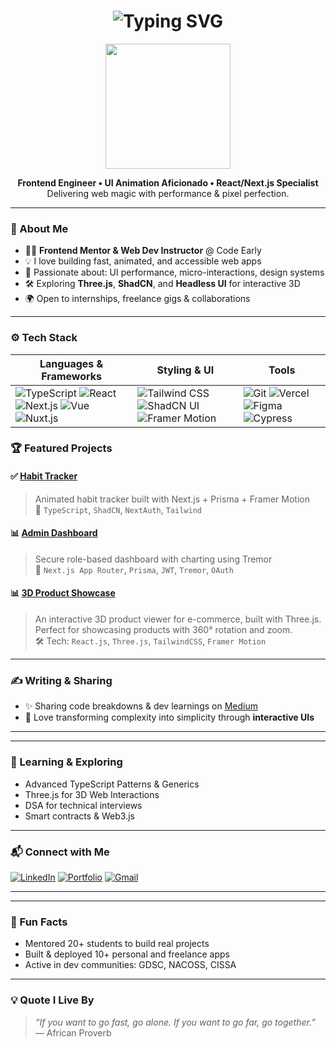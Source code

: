 <h1 align="center">
  <img src="https://readme-typing-svg.herokuapp.com?font=Fira+Code&weight=600&size=24&pause=1000&color=38BDF8&center=true&vCenter=true&width=535&lines=Hi%2C+I'm+Bello+Muhammed+👋;Frontend+Engineer+%7C+React+%26+Next.js;UI+Animations;3D+Web+%7C+Performance+Focus" alt="Typing SVG" />
</h1>

<p align="center">
  <img src="https://media.giphy.com/media/qgQUggAC3Pfv687qPC/giphy.gif" width="200"/>
</p>

<p align="center">
  <b>Frontend Engineer • UI Animation Aficionado • React/Next.js Specialist</b><br/>
  Delivering web magic with performance & pixel perfection.
</p>

---

### 💼 About Me
- 🧑‍🏫 **Frontend Mentor & Web Dev Instructor** @ Code Early  
- 💡 I love building fast, animated, and accessible web apps
- 🧠 Passionate about: UI performance, micro-interactions, design systems
- 🛠️ Exploring **Three.js**, **ShadCN**, and **Headless UI** for interactive 3D  
- 🌍 Open to internships, freelance gigs & collaborations

---

### ⚙️ Tech Stack

| Languages & Frameworks | Styling & UI | Tools |
|--|--|--|
| ![TypeScript](https://img.shields.io/badge/-TypeScript-3178C6?style=flat&logo=typescript&logoColor=white) ![React](https://img.shields.io/badge/-React-61DAFB?style=flat&logo=react&logoColor=black) ![Next.js](https://img.shields.io/badge/-Next.js-000?style=flat&logo=nextdotjs) ![Vue](https://img.shields.io/badge/-Vue.js-42b883?style=flat&logo=vue.js) ![Nuxt.js](https://img.shields.io/badge/-Nuxt.js-00DC82?style=flat&logo=nuxtdotjs) | ![Tailwind CSS](https://img.shields.io/badge/-Tailwind-38BDF8?style=flat&logo=tailwind-css) ![ShadCN UI](https://img.shields.io/badge/-ShadCN_UI-8B5CF6?style=flat) ![Framer Motion](https://img.shields.io/badge/-Framer_Motion-black?style=flat&logo=framer) | ![Git](https://img.shields.io/badge/-Git-F05032?style=flat&logo=git) ![Vercel](https://img.shields.io/badge/-Vercel-000?style=flat&logo=vercel) ![Figma](https://img.shields.io/badge/-Figma-F24E1E?style=flat&logo=figma) ![Cypress](https://img.shields.io/badge/-Cypress-17202C?style=flat&logo=cypress) |


### 🏆 Featured Projects

#### ✅ [Habit Tracker](https://habit-tracker-steel-nine.vercel.app/)
>Animated habit tracker built with Next.js + Prisma + Framer Motion  
🔧 `TypeScript`, `ShadCN`, `NextAuth`, `Tailwind`

#### 📊 [Admin Dashboard](https://admin-dashboard-zeta-one-45.vercel.app/)
>Secure role-based dashboard with charting using Tremor  
🔧 `Next.js App Router`, `Prisma`, `JWT`, `Tremor`, `OAuth`

#### 📊 [3D Product Showcase](https://3d-product-showcase-three.vercel.app/)  
>An interactive 3D product viewer for e-commerce, built with Three.js. Perfect for showcasing products with 360° rotation and zoom.  
🛠️ Tech: `React.js`, `Three.js`, `TailwindCSS`, `Framer Motion`

---

### ✍️ Writing & Sharing
- ✨ Sharing code breakdowns & dev learnings on [Medium](https://medium.com/@muhammedbello030)
- 🧩 Love transforming complexity into simplicity through **interactive UIs**

---
---

### 🌱 Learning & Exploring
- Advanced TypeScript Patterns & Generics
- Three.js for 3D Web Interactions
- DSA for technical interviews
- Smart contracts & Web3.js

---

### 📬 Connect with Me
[![LinkedIn](https://img.shields.io/badge/-LinkedIn-0A66C2?style=flat&logo=linkedin&logoColor=white)](https://linkedin.com/in/bello-muhammed-1424bb27a)
[![Portfolio](https://img.shields.io/badge/-Portfolio-000?style=flat&logo=vercel&logoColor=white)](https://bello-muhammed-portfolio.vercel.app)
[![Gmail](https://img.shields.io/badge/-muhammedbello030@gmail.com-D14836?style=flat&logo=gmail&logoColor=white)](mailto:muhammedbello030@gmail.com)

---
---

### 🧠 Fun Facts
- Mentored 20+ students to build real projects
- Built & deployed 10+ personal and freelance apps
- Active in dev communities: GDSC, NACOSS, CISSA

---

### 💡 Quote I Live By
> *“If you want to go fast, go alone. If you want to go far, go together.”* — African Proverb


